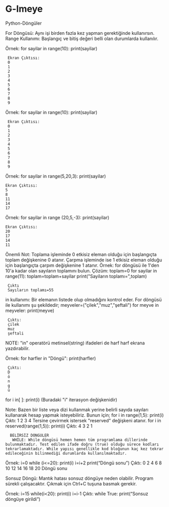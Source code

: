 # G-lmeye
Python-Döngüler

For Döngüsü: Aynı işi birden fazla kez yapman gerektiğinde kullanırsın.
Range Kullanımı: Başlangıç ve bitiş değeri belli olan durumlarda kullanılır.

Örnek:
for sayilar in range(10):
 print(sayilar)

     Ekran Çıktısı:
     0
     1
     2
     3
     4
     5
     6
     7
     8
     9

Örnek:
for sayilar in range(10):
  print(sayilar)
  
     Ekran Çıktısı:
     0
     1
     2
     3
     4
     5
     6
     7
     8
     9

  Örnek:
  for sayilar in range(5,20,3):
    print(sayilar)
    
    Ekran Çıktısı:
    5
    8
    11
    14
    17
    
Örnek:
for sayilar in range (20,5,-3):
  print(sayilar)

    Ekran Çıktısı:
    20
    17
    14
    11

Önemli Not: Toplama işleminde 0 etkisiz eleman olduğu için başlangıçta toplam değişkenine 0 atanır. Çarpma işleminde ise 1 etkisiz eleman olduğu için başlangıçta çarpım değişkenine 1 atanır.
Örnek:
for döngüsü ile 1'den 10'a kadar olan sayıların toplamını bulun.
    Çözüm:
    toplam=0
    for sayilar in range(11):
      toplam=toplam+sayilar
    print("Sayiların toplamı=",toplam)

     Çıktı
     Sayıların toplamı=55

in kullanımı: Bir elemanın listede olup olmadığını kontrol eder. For döngüsü ile kullanımı şu şekildedir;
meyveler=("çilek","muz","şeftali")
for meyve in meyveler:
  print(meyve)
  
     Çıktı:
     çilek
     muz
     şeftali

NOTE: "in" operatörü metinsel(string) ifadeleri de harf harf ekrana yazdırabilir.

Örnek:
for harfler in "Döngü":
  print(harfler)
  
     Çıktı:
     D
     ö
     n
     g
     ü

for i in[  ]:
    print(i)
(Buradaki "i" iterasyon değişkenidir)

Note: Bazen bir liste veya dizi kullanmak yerine belirli sayıda sayıları kullanarak hesap yapmak isteyebiliriz. Bunun için;
 for i in range(1,5):
     print(i)
      Çıktı:
      1
      2
      3
      4
Tersine çevirmek istersek "reserved" değişkeni atanır.
for i in reserved(range(1,5)):
    print(i)
      Çıktı:
      4
      3
      2
      1
      
      BELİRSİZ DÖNGÜLER
       WHİLE: While döngüsü hemen hemen tüm programlama dillerinde bulunmaktadır. Test edilen ifade doğru (true) olduğu sürece kodları tekrarlamaktadır. While yapısı genellikle kod bloğunun kaç kez tekrar edileceğinin bilinmediği durumlarda kullanılmaktadır.
      
Örnek:
i=0
while (i<=20):
 print(i)
 i=i+2
print(“Döngü sonu”)
      Çıktı:
      0
      2
      4
      6
      8
      10
      12
      14
      16
      18
      20
      Döngü sonu
        
  
Sonsuz Döngü: Mantık hatası sonsuz döngüye neden olabilir. Program sürekli çalışacaktır. Çıkmak için Ctrl+C tuşuna basmak gerekir.

Örnek:
i=15
while(i<20):
  print(i)
  i=i-1
      Çıktı:
      while True:
        print(“Sonsuz döngüye girildi”)
